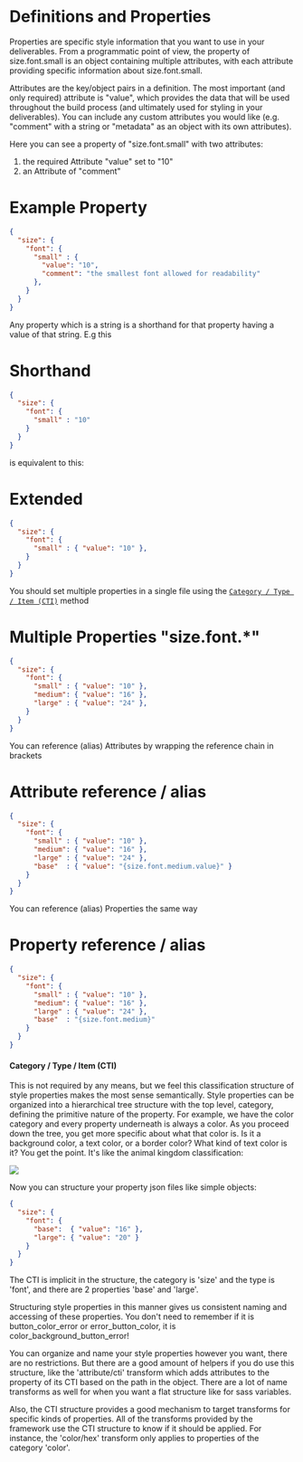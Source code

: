 # Definitions and Properties

Properties are specific style information that you want to use in your deliverables. From a programmatic point of view, the property of size.font.small is an object containing multiple attributes, with each attribute providing specific information about size.font.small.

Attributes are the key/object pairs in a definition. The most important (and only required) attribute is "value", which provides the data that will be used throughout the build process (and ultimately used for styling in your deliverables). You can include any custom attributes you would like (e.g. "comment" with a string or "metadata" as an object with its own attributes).

Here you can see a property of "size.font.small" with two attributes:
1. the required Attribute "value" set to "10"
1. an Attribute of "comment"

# Example Property
```json
{
  "size": {
    "font": {
      "small" : {
        "value": "10",
        "comment": "the smallest font allowed for readability"
      },
    }
  }
}
```

Any property which is a string is a shorthand for that property having a value of that string.  E.g this

# Shorthand
```json
{
  "size": {
    "font": {
      "small" : "10"
    }
  }
}
```

is equivalent to this:

# Extended
```json
{
  "size": {
    "font": {
      "small" : { "value": "10" },
    }
  }
}
```

You should set multiple properties in a single file using the [`Category / Type / Item (CTI)`](#category-type-item-(cti)) method
# Multiple Properties "size.font.\*"
```json
{
  "size": {
    "font": {
      "small" : { "value": "10" },
      "medium": { "value": "16" },
      "large" : { "value": "24" },
    }
  }
}
```

You can reference (alias) Attributes by wrapping the reference chain in brackets

# Attribute reference / alias
```json
{
  "size": {
    "font": {
      "small" : { "value": "10" },
      "medium": { "value": "16" },
      "large" : { "value": "24" },
      "base"  : { "value": "{size.font.medium.value}" }
    }
  }
}
```

You can reference (alias) Properties the same way

# Property reference / alias
```json
{
  "size": {
    "font": {
      "small" : { "value": "10" },
      "medium": { "value": "16" },
      "large" : { "value": "24" },
      "base"  : "{size.font.medium}"
    }
  }
}
```


#### Category / Type / Item (CTI)

This is not required by any means, but we feel this classification structure of style properties makes the most sense semantically. Style properties can be organized into a hierarchical tree structure with the top level, category, defining the primitive nature of the property. For example, we have the color category and every property underneath is always a color. As you proceed down the tree, you get more specific about what that color is. Is it a background color, a text color, or a border color? What kind of text color is it? You get the point. It's like the animal kingdom classification:

![](assets/cti.png)

Now you can structure your property json files like simple objects:

```json
{
  "size": {
    "font": {
      "base":  { "value": "16" },
      "large": { "value": "20" }
    }
  }
}
```

The CTI is implicit in the structure, the category is 'size' and the type is 'font', and there are 2 properties 'base' and 'large'.

Structuring style properties in this manner gives us consistent naming and accessing of these properties. You don't need to remember if it is button_color_error or error_button_color, it is color_background_button_error!

You can organize and name your style properties however you want, there are no restrictions. But there are a good amount of helpers if you do use this structure, like the 'attribute/cti' transform which adds attributes to the property of its CTI based on the path in the object. There are a lot of name transforms as well for when you want a flat structure like for sass variables.

Also, the CTI structure provides a good mechanism to target transforms for specific kinds of properties. All of the transforms provided by the framework use the CTI structure to know if it should be applied. For instance, the 'color/hex' transform only applies to properties of the category 'color'.
